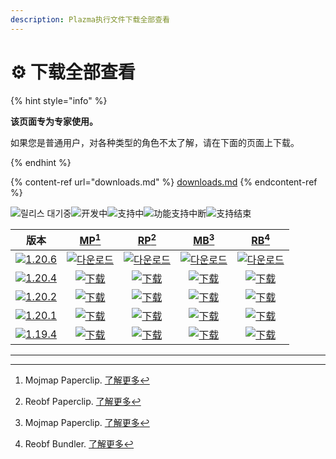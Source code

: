 ```yaml
---
description: Plazma执行文件下载全部查看
---
```


# ⚙️ 下载全部查看

{% hint style="info" %}

**该页面专为专家使用。**

如果您是普通用户，对各种类型的角色不太了解，请在下面的页面上下载。

{% endhint %}

{% content-ref url="downloads.md" %}
[downloads.md](downloads.md)
{% endcontent-ref %}

[wtr]: https://badge.plazmamc.org/0/릴리스%20대기중

![릴리스 대기중][wtr]![开发中](https://badge.plazmamc.org/1/개발중)![支持中](https://badge.plazmamc.org/2/지원중)![功能支持中断](https://badge.plazmamc.org/6/기능%20지원%20중단)![支持结束](https://badge.plazmamc.org/4/지원%20종료)

|                                         版本                                        |                          [MP](#user-content-fn-1)[^1]                          |                          [RP](#user-content-fn-2)[^2]                          |                          [MB](#user-content-fn-3)[^3]                          |                          [RB](#user-content-fn-4)[^4]                          |
| :-------------------------------------------------------------------------------: | :----------------------------------------------------------------------------: | :----------------------------------------------------------------------------: | :----------------------------------------------------------------------------: | :----------------------------------------------------------------------------: |
| [![1.20.6](https://badge.plazmamc.org/1/1.20.6)](https://git.plazmamc.org/1.20.6) | [![다운로드](https://badge.plazmamc.org/1/다운로드)](https://dl.plazmamc.org/1.20.6/0) | [![다운로드](https://badge.plazmamc.org/1/다운로드)](https://dl.plazmamc.org/1.20.6/1) | [![다운로드](https://badge.plazmamc.org/1/다운로드)](https://dl.plazmamc.org/1.20.6/2) | [![다운로드](https://badge.plazmamc.org/1/다운로드)](https://dl.plazmamc.org/1.20.6/3) |
| [![1.20.4](https://badge.plazmamc.org/2/1.20.4)](https://git.plazmamc.org/1.20.4) |   [![下载](https://badge.plazmamc.org/1/下载)](https://dl.plazmamc.org/1.20.4/0)   |   [![下载](https://badge.plazmamc.org/1/下载)](https://dl.plazmamc.org/1.20.4/1)   |   [![下载](https://badge.plazmamc.org/1/下载)](https://dl.plazmamc.org/1.20.4/2)   |   [![下载](https://badge.plazmamc.org/1/下载)](https://dl.plazmamc.org/1.20.4/3)   |
| [![1.20.2](https://badge.plazmamc.org/4/1.20.2)](https://git.plazmamc.org/1.20.2) |   [![下载](https://badge.plazmamc.org/1/下载)](https://dl.plazmamc.org/1.20.2/0)   |   [![下载](https://badge.plazmamc.org/1/下载)](https://dl.plazmamc.org/1.20.2/1)   |   [![下载](https://badge.plazmamc.org/1/下载)](https://dl.plazmamc.org/1.20.2/2)   |   [![下载](https://badge.plazmamc.org/1/下载)](https://dl.plazmamc.org/1.20.2/3)   |
| [![1.20.1](https://badge.plazmamc.org/4/1.20.1)](https://git.plazmamc.org/1.20.1) |   [![下载](https://badge.plazmamc.org/1/下载)](https://dl.plazmamc.org/1.20.1/0)   |   [![下载](https://badge.plazmamc.org/1/下载)](https://dl.plazmamc.org/1.20.1/1)   |   [![下载](https://badge.plazmamc.org/1/下载)](https://dl.plazmamc.org/1.20.1/2)   |   [![下载](https://badge.plazmamc.org/1/下载)](https://dl.plazmamc.org/1.20.1/3)   |
| [![1.19.4](https://badge.plazmamc.org/4/1.19.4)](https://git.plazmamc.org/1.19.4) |   [![下载](https://badge.plazmamc.org/1/下载)](https://dl.plazmamc.org/1.19.4/0)   |   [![下载](https://badge.plazmamc.org/1/下载)](https://dl.plazmamc.org/1.19.4/1)   |   [![下载](https://badge.plazmamc.org/1/下载)](https://dl.plazmamc.org/1.19.4/2)   |   [![下载](https://badge.plazmamc.org/1/下载)](https://dl.plazmamc.org/1.19.4/3)   |

***

[^1]: Mojmap Paperclip. [了解更多](../administration/getting-started#id-2)

[^2]: Reobf Paperclip. [了解更多](../administration/getting-started#id-2)

[^3]: Mojmap Paperclip. [了解更多](../administration/getting-started#id-2)

[^4]: Reobf Bundler. [了解更多](../administration/getting-started#id-2)
